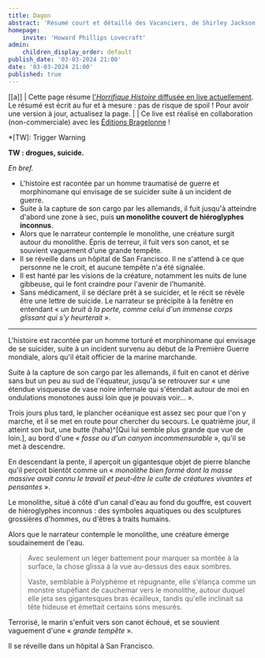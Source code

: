 ```yaml
---
title: Dagon
abstract: 'Résumé court et détaillé des Vacanciers, de Shirley Jackson !'
homepage:
    invite: 'Howard Phillips Lovecraft'
admin:
    children_display_order: default
publish_date: '03-03-2024 21:00'
date: '03-03-2024 21:00'
published: true
---
```


[[a]]
| Cette page résume [l'_Horrifique Histoire_ diffusée en live actuellement](https://www.twitch.tv/vchabrette). Le résumé est écrit au fur et à mesure : pas de risque de spoil ! Pour avoir une version à jour, actualisez la page.
|
| Ce live est réalisé en collaboration (non-commerciale) avec les [Éditions Bragelonne](https://www.bragelonne.fr/) !

*[TW]: Trigger Warning

**TW : drogues, suicide.**

_En bref._

- L'histoire est racontée par un homme traumatisé de guerre et morphinomane qui envisage de se suicider suite à un incident de guerre.
- Suite à la capture de son cargo par les allemands, il fuit jusqu'à atteindre d'abord une zone à sec, puis **un monolithe couvert de hiéroglyphes inconnus**.
- Alors que le narrateur contemple le monolithe, une créature surgit autour du monolithe. Épris de terreur, il fuit vers son canot, et se souvient vaguement d'une grande tempête.
- Il se réveille dans un hôpital de San Francisco. Il ne s'attend à ce que personne ne le croit, et aucune tempête n'a été signalée.
- Il est hanté par les visions de la créature, notamment les nuits de lune gibbeuse, qui le font craindre pour l'avenir de l'humanité.
- Sans médicament, il se déclare prêt à se suicider, et le récit se révèle être une lettre de suicide. Le narrateur se précipite à la fenêtre en entendant « _un bruit à la porte, comme celui d'un immense corps glissant qui s'y heurterait_ ».

---

L'histoire est racontée par un homme torturé et morphinomane qui envisage de se suicider, suite à un incident survenu au début de la Première Guerre mondiale, alors qu'il était officier de la marine marchande.

Suite à la capture de son cargo par les allemands, il fuit en canot et dérive sans but un peu au sud de l'équateur, jusqu'à se retrouver sur « une étendue visqueuse de vase noire infernale qui s'étendait autour de moi en ondulations monotones aussi loin que je pouvais voir… ».

Trois jours plus tard, le plancher océanique est assez sec pour que l'on y marche, et il se met en route pour chercher du secours. Le quatrième jour, il atteint son but, une butte (haha)^[Qui lui semble plus grande que vue de loin.], au bord d'une « _fosse ou d'un canyon incommensurable_ », qu'il se met à descendre.

En descendant la pente, il aperçoit un gigantesque objet de pierre blanche qu'il perçoit bientôt comme un « _monolithe bien formé dont la masse massive avait connu le travail et peut-être le culte de créatures vivantes et pensantes_ ».

Le monolithe, situé à côté d'un canal d'eau au fond du gouffre, est couvert de hiéroglyphes inconnus : des symboles aquatiques ou des sculptures grossières d'hommes, ou d'êtres à traits humains.

Alors que le narrateur contemple le monolithe, une créature émerge soudainement de l'eau.

> Avec seulement un léger battement pour marquer sa montée à la surface, la chose glissa à la vue au-dessus des eaux sombres.
> 
> Vaste, semblable à Polyphème et répugnante, elle s'élança comme un monstre stupéfiant de cauchemar vers le monolithe, autour duquel elle jeta ses gigantesques bras écailleux, tandis qu'elle inclinait sa tête hideuse et émettait certains sons mesurés.

Terrorisé, le marin s'enfuit vers son canot échoué, et se souvient vaguement d'une « _grande tempête_ ».

Il se réveille dans un hôpital à San Francisco.